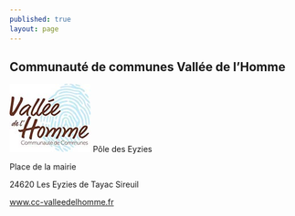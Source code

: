 ```yaml
---
published: true
layout: page
---
```


## Communauté de communes Vallée de l’Homme

![9_PORTRAIT_logo2.jpg](/data/images/9/portrait/9_PORTRAIT_logo2.jpg)
Pôle des Eyzies

Place de la mairie

24620 Les Eyzies de Tayac Sireuil

[<a href="https://www.cc-valleedelhomme.fr/" target="_blank">www.cc-valleedelhomme.fr</a>]()